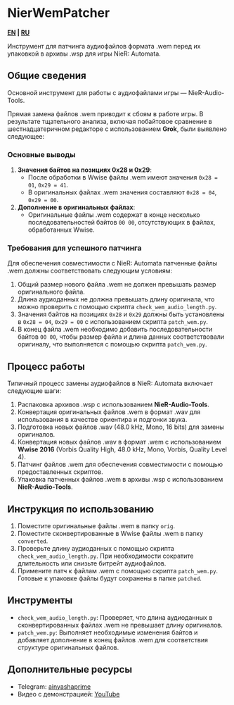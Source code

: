 # NierWemPatcher
**[EN](https://github.com/GearStarter/NierWemPatcher/blob/main/README.md) | [RU](https://github.com/GearStarter/NierWemPatcher/blob/main/README-RU.md)**

Инструмент для патчинга аудиофайлов формата .wem перед их упаковкой в архивы .wsp для игры NieR: Automata.

## Общие сведения

Основной инструмент для работы с аудиофайлами игры — NieR-Audio-Tools.

Прямая замена файлов .wem приводит к сбоям в работе игры. В результате тщательного анализа, включая побайтовое сравнение в шестнадцатеричном редакторе с использованием **Grok**, были выявлено следующее:

### Основные выводы

1. **Значения байтов на позициях 0x28 и 0x29**:
   - После обработки в Wwise файлы .wem имеют значения `0x28 = 01`, `0x29 = 41`.
   - В оригинальных файлах .wem значения составляют `0x28 = 04`, `0x29 = 00`.
2. **Дополнение в оригинальных файлах**:
   - Оригинальные файлы .wem содержат в конце несколько последовательностей байтов `00 00`, отсутствующих в файлах, обработанных Wwise.

### Требования для успешного патчинга

Для обеспечения совместимости с NieR: Automata патченные файлы .wem должны соответствовать следующим условиям:

1. Общий размер нового файла .wem не должен превышать размер оригинального файла.
2. Длина аудиоданных не должна превышать длину оригинала, что можно проверить с помощью скрипта `check_wem_audio_length.py`.
3. Значения байтов на позициях `0x28` и `0x29` должны быть установлены в `0x28 = 04`, `0x29 = 00` с использованием скрипта `patch_wem.py`.
4. В конец файла .wem необходимо добавить последовательности байтов `00 00`, чтобы размер файла и длина данных соответствовали оригиналу, что выполняется с помощью скрипта `patch_wem.py`.

## Процесс работы

Типичный процесс замены аудиофайлов в NieR: Automata включает следующие шаги:

1. Распаковка архивов .wsp с использованием **NieR-Audio-Tools**.
2. Конвертация оригинальных файлов .wem в формат .wav для использования в качестве ориентира и подгонки звука.
3. Подготовка новых файлов .wav (48.0 kHz, Mono, 16 bits) для замены оригиналов.
4. Конвертация новых файлов .wav в формат .wem с использованием **Wwise 2016** (Vorbis Quality High, 48.0 kHz, Mono, Vorbis, Quality Level 4).
5. Патчинг файлов .wem для обеспечения совместимости с помощью предоставленных скриптов.
6. Упаковка патченных файлов .wem в архивы .wsp с использованием **NieR-Audio-Tools**.

## Инструкция по использованию

1. Поместите оригинальные файлы .wem в папку `orig`.
2. Поместите сконвертированные в Wwise файлы .wem в папку `converted`.
3. Проверьте длину аудиоданных с помощью скрипта `check_wem_audio_length.py`. При необходимости сократите длительность или снизьте битрейт аудиофайлов.
4. Примените патч к файлам .wem с помощью скрипта `patch_wem.py`. Готовые к упаковке файлы будут сохранены в папке `patched`.

## Инструменты

- `check_wem_audio_length.py`: Проверяет, что длина аудиоданных в сконвертированных файлах .wem не превышает длину оригиналов.
- `patch_wem.py`: Выполняет необходимые изменения байтов и добавляет дополнение в конец файлов .wem для соответствия структуре оригинальных файлов.

## Дополнительные ресурсы

- Telegram: [ainyashaprime](https://t.me/ainyashaprime)
- Видео с демонстрацией: [YouTube](https://youtube.com/shorts/4wRLVO6P2VY?feature=share)
